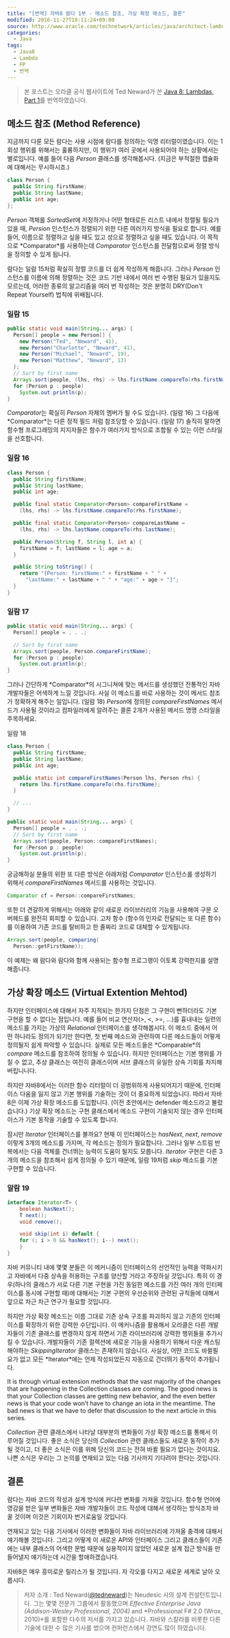 ```yaml
---
title: "[번역] 자바8 람다 1부 - 메소드 참조, 가상 확장 메소드, 결론"
modified: 2016-11-27T19:11:24+09:00
source: http://www.oracle.com/technetwork/articles/java/architect-lambdas-part1-2080972.html
categories: 
  - Java
tags:
  - Java8
  - Lambda
  - FP
  - 번역
---
```


> 본 포스트는 오라클 공식 웹사이트에 Ted Neward가 쓴 [Java 8: Lambdas, Part 1](http://www.oracle.com/technetwork/articles/java/architect-lambdas-part1-2080972.html)를 번역하였습니다.

## 메소드 참조 (Method Reference)

지금까지 다룬 모든 람다는 사용 시점에 람다를 정의하는 익명 리터럴이였습니다.
이는 1회성 행위를 위해서는 훌륭하지만, 이 행위가 여러 곳에서 사용되어야 하는 상황에서는 별로입니다.
예를 들어 다음 *Person* 클래스를 생각해봅시다. (지금은 부적절한 캡슐화에 대해서는 무시하시죠.)

```java
class Person {
  public String firstName;
  public String lastName;
  public int age;
}; 
```

*Person* 객체를 *SortedSet*에 저정하거나 어떤 형태로든 리스트 내에서 정렬될 필요가 있을 때, *Persion* 인스턴스가 정렬되기 위한 다른 여러가지 방식을 필요로 합니다. 예를 들어, 이름으로 정렬하고 싶을 때도 있고 성으로 정렬하고 싶을 때도 있습니다.
이 목적으로 *Comparator<T>*를 사용하는데 *Comparator<T>* 인스턴스를 전달함으로써 정렬 방식을 정의할 수 있게 됩니다.

람다는 일람 15처럼 확실히 정렬 코드를 더 쉽게 작성하게 해줍니다.
그러나 *Person* 인스턴스를 이름에 의해 정렬하는 것은 코드 기반 내에서 여러 번 수행된 필요가 있을지도 모르는데,
어러한 종류의 알고리즘을 여러 번 작성하는 것은 분명히 DRY(Don't Repeat Yourself) 법칙에 위배됩니다.

### 일람 15 
```java
public static void main(String... args) {
  Person[] people = new Person[] {
    new Person("Ted", "Neward", 41),
    new Person("Charlotte", "Neward", 41),
    new Person("Michael", "Neward", 19),
    new Person("Matthew", "Neward", 13)
  };
  // Sort by first name
  Arrays.sort(people, (lhs, rhs) -> lhs.firstName.compareTo(rhs.firstName));
  for (Person p : people)
    System.out.println(p);
}
```

*Comparator*는 확실히 *Person* 자체의 멤버가 될 수도 있습니다. (일람 16)
그 다음에 *Comparator<T>*는 다른 정적 필드 처럼 참조당할 수 있습니다. (일람 17)
솔직히 말하면 함수형 프로그래밍의 지지자들은 함수가 여러가지 방식으로 조합될 수 있는 이런 스타일을 선호합니다.

### 일람 16 
```java
class Person {
  public String firstName;
  public String lastName;
  public int age;

  public final static Comparator<Person> compareFirstName =
    (lhs, rhs) -> lhs.firstName.compareTo(rhs.firstName);

  public final static Comparator<Person> compareLastName =
    (lhs, rhs) -> lhs.lastName.compareTo(rhs.lastName);

  public Person(String f, String l, int a) {
    firstName = f; lastName = l; age = a;
  }

  public String toString() {
    return "[Person: firstName:" + firstName + " " +
      "lastName:" + lastName + " " + "age:" + age + "]";
  }
}
```

### 일람 17 
```java
public static void main(String... args) {
  Person[] people = . . .;

  // Sort by first name
  Arrays.sort(people, Person.compareFirstName);
  for (Person p : people)
    System.out.println(p);
}
```

그러나 간단하게 *Comparator<T>*의 시그니쳐에 맞는 메서드를 생성했던 전통적인 자바 개발자들은 어색하게 느낄 것입니다.
사실 이 메소드를 바로 사용하는 것이 메서드 참조가 정확하게 해주는 일입니다. (일람 18)
*Person*에 정의된 *compareFirstNames* 메서드가 사용될 것이라고 컴파일러에게 알려주는 콜론 2개가 사용된 메서드 명명 스타일을 주목하세요.

일람 18 
```java
class Person {
  public String firstName;
  public String lastName;
  public int age;

  public static int compareFirstNames(Person lhs, Person rhs) {
    return lhs.firstName.compareTo(rhs.firstName);
  }

  // ...
}

public static void main(String... args) {
  Person[] people = . . .;
  // Sort by first name
  Arrays.sort(people, Person::compareFirstNames);
  for (Person p : people)
    System.out.println(p);
} 
```

궁금해하실 분들의 위한 또 다른 방식은 아래처럼 *Comparator<Person>* 인스턴스를 생성하기 위해서 *compareFirstNames* 메서드를 사용하는 것입니다.

```java
Comparator cf = Person::compareFirstNames; 
```

또한 더 견갈하게 위해서는 아래와 같이 새로운 라이브러리의 기능을 사용해여 구문 오버헤드를 완전히 회피할 수 있습니다.
고차 함수 (함수의 인자로 전달되는 또 다른 함수)를 이용하여 기존 코드를 탈비하고 한 줄짜리 코드로 대체할 수 있게됩니다.

```java
Arrays.sort(people, comparing(
  Person::getFirstName));
```

이 예제는 왜 람다와 람다와 함께 사용되는 함수형 프로그랭이 이토록 강력한지를 설명해줍니다.


## 가상 확장 메소드 (Virtual Extention Mehtod)

하지만 인터페이스에 대해서 자주 지적되는 한가지 단점은 그 구현이 뻔하더라도 기본 구현을 할 수 없다는 점입니다.
예를 들어 비교 연산자(>, <, >=, ...)를 흉내내는 일련의 메소드를 가지는 가상의 *Relational* 인터페이스를 생각해봅시다.
이 메소드 중에서 어떤 하나라도 정의가 되기만 한다면, 첫 번째 메소드와 관련하여 다른 메소드들이 어떻게 정의될지 쉽게 파악할 수 있습니다.
실제로 모든 메소드들은 *Comparable<T>*의 *compare* 메소드를 참조하여 정의될 수 있습니다.
하지만 인터페이스는 기본 행위를 가질 수 없고, 추상 클래스는 여전히 클래스이며 서브 클래스의 유일한 상속 기회를 차지해 버립니니다.

하지만 자바8에서는 이러한 함수 리터럴이 더 굉범위하게 사용되어지기 때문에, 인터페이스 다움을 잃지 않고 기본 행위를 기술하는 것이 더 중요하게 되었습니다.
따라서 자바8은 이제 가상 확장 메소드를 도입합니다. (이전 초안에서는 defender 메소드라고 불렀습니다.)
기상 확장 메소드는 구현 클래스에서 메소드 구현이 기술되지 않는 경우 인터페이스가 기본 동작을 기술할 수 있도록 합니다.

잠시만 *Iterator* 인터페이스를 볼까요?
현재 이 인터페이스는 *hasNext*, *next*, *remove* 이렇게 3개의 메소드를 가지며, 각 메소드는 정의가 필요합니다.
그러나 일부 스트림 반복에서는 다음 객체를 건너뛰는 능력이 도움이 될지도 모릅니다.
*Iterator* 구현은 다른 3개의 메소드을 참조해서 쉽게 정의될 수 있기 때문에, 일람 19처럼 *skip* 메소드를 기본 구현할 수 있습니다.

### 알람 19  
```java
interface Iterator<T> {
	boolean hasNext();
	T next();
	void remove();

	void skip(int i) default {
  	for (; i > 0 && hasNext(); i--) next();
	}
} 
```

자바 커뮤니티 내에 몇몇 분들은 이 메커니즘이 인터페이스의 선언적인 능력을 약화시키고 자바에서 다중 상속을 허용하는 구조를 양산할 거라고 주장하실 것입니다. 
특히 이 경우(하나의 클래스가 서로 다른 기본 구현을 가진 동일한 메소드를 가진 여러 개의 인터페이스를 동시에 구현할 때)에 대해서는 기본 구현의 우선순위와 관련된 규칙들에 대해서 앞으로 차근 차근 연구가 필요할 것입니다.

하지만 가상 확장 메소드는 이름 그대로 기존 상속 구조를 파괴하지 않고 기존의 인터페이스를 확장하기 위한 강력한 수단입니다.
이 메커니즘을 활용해서 오라클은 다른 개발자들이 기존 클래스를 변경하지 않게 하면서 기존 라이브러리에 강력한 행위들을 추가시킬 수 있습니다.
개발자들이 기존 컬렉션에 새로운 기능을 사용하기 위해서 다운 캐스팅해야하는 *SkippingIterator* 클래스는 존재하지 않습니다.
사실상, 어떤 코드도 바뀔필요가 없고 모든 *Iterator<T>*에는 언제 작성되었든지 자동으로 건더뛰기 동작이 추가됩니다.

It is through virtual extension methods that the vast majority of the changes that are happening in the Collection classes are coming. The good news is that your Collection classes are getting new behavior, and the even better news is that your code won’t have to change an iota in the meantime. The bad news is that we have to defer that discussion to the next article in this series.

*Collection* 관련 클래스에서 나타날 대부분의 변화들이 가상 확장 메소드를 통해서 이루어질 것입니다.
좋은 소식은 당신의 *Collection* 관련 클래스들도 새로운 동작이 추가될 것이고, 더 좋은 소식은 이를 위해 당신의 코드는 전혀 바뀔 필요가 없다는 것이지요.
나쁜 소식은 우리는 그 논의를 연재되고 있는 다음 기사까지 기다려야 한다는 것입니다.

## 결론

람다는 자바 코드의 작성과 설계 방식에 커다란 변화를 가져올 것입니다.
함수형 언어에 영감을 받은 일부 변화들은 자바 개발자들이 코드 작성에 대해서 생각하는 방식조차 바꿀 것이며 이것은 기회이자 번거로움일 것입니다.

연재되고 있는 다음 기사에서 이러한 변화들이 자바 라이브러리에 가져올 충격에 대해서 얘기해볼 것입니다.
그리고 어떻게 이 새로운 API와 인터페이스 그리고 클래스들이 기존에는 내부 클래스의 어색한 문법 때문에 실용적이지 않았던 새로운 설계 접근 방식을 만들어낼지 얘기하는데 시간을 할애하겠습니다.

자바8은 매우 흥미로운 릴리스가 될 것입니다. 자 각오를 다지고 새로운 세계로 날아 오릅시다.

> 저자 소개 :
> Ted Neward([@tedneward](https://twitter.com/tedneward))는 Neudesic 사의 설계 컨설턴트입니다.
> 그는 몇몇 전문가 그룹에서 활동했으며 *Effective Enterprise Java (Addison-Wesley Professional, 2004)* and *Professional F# 2.0 (Wrox, 2010)*를 포함한 다수의 저서를 가지고 있습니다.
> 자바와 스칼라를 비롯한 다른 기술에 대한 수 많은 기사를 썼으며 컨퍼런스에서 강연도 많이 하였습니다.